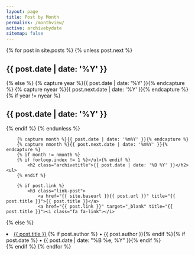 ```yaml
---
layout: page
title: Post by Month
permalink: /monthview/
active: archivebydate
sitemap: false
---
```


<div id="index">
    {% for post in site.posts %}
        {% unless post.next %}
            <h2 class="archivetitletopbottom">{{ post.date | date: '%Y' }}</h2>
        {% else %}
            {% capture year %}{{ post.date | date: '%Y' }}{% endcapture %}
            {% capture nyear %}{{ post.next.date | date: '%Y' }}{% endcapture %}
            {% if year != nyear %}</ul>
                <h2 class="archivetitletopbottom">{{ post.date | date: '%Y' }}</h2>
            {% endif %}
        {% endunless %}
            
        {% capture month %}{{ post.date | date: '%m%Y' }}{% endcapture %}
        {% capture nmonth %}{{ post.next.date | date: '%m%Y' }}{% endcapture %}
        {% if month != nmonth %}
        {% if forloop.index != 1 %}</ul>{% endif %}
            <h2 class="archivetitle">{{ post.date | date: '%B %Y' }}</h2><ul>
        {% endif %}
        
        {% if post.link %}
            <h3 class="link-post">
                <a href="{{ site.baseurl }}{{ post.url }}" title="{{ post.title }}">{{ post.title }}</a>
                <a href="{{ post.link }}" target="_blank" title="{{ post.title }}"><i class="fa fa-link"></i>
</a></h3>
        {% else %}
        <li><a href="{{ post.url | prepend: site.baseurl }}">{{ post.title }}</a> {% if post.author %} • {{ post.author }}{% endif %}{% if post.date %} • {{ post.date | date: "%B %e, %Y" }}{% endif %}</li>
        {% endif %}
        {% endfor %}
</div>